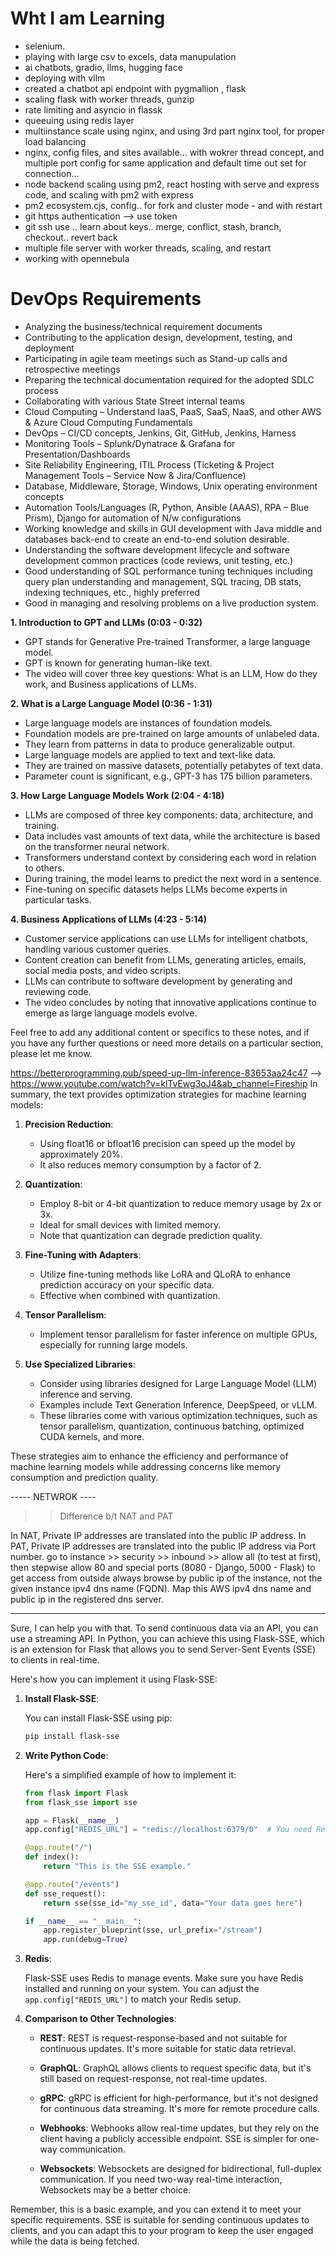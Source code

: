 # Wht I am Learning

- selenium.
- playing with large csv to excels, data manupulation
- ai chatbots, gradio, llms, hugging face
- deploying with vllm
- created a chatbot api endpoint with pygmallion , flask
- scaling flask with worker threads, gunzip
- rate limiting and asyncio in flassk
- queeuing using redis layer
- multiinstance scale using nginx, and using 3rd part nginx tool, for proper load balancing
- nginx, config files, and sites available... with wokrer thread concept, and multiple port config for same application and default time out set for connection...
- node backend scaling using pm2, react hosting with serve and express code, and scaling with pm2 with express
- pm2 ecosystem.cjs, config.. for fork and cluster mode - and with restart
- git https authentication --> use token
- git ssh use .. learn about keys.. merge, conflict, stash, branch, checkout.. revert back
- multiple file server with worker threads, scaling, and restart
- working with opennebula



# DevOps Requirements

- Analyzing the business/technical requirement documents
- Contributing to the application design, development, testing, and deployment
- Participating in agile team meetings such as Stand-up calls and retrospective meetings
- Preparing the technical documentation required for the adopted SDLC process
- Collaborating with various State Street internal teams
- Cloud Computing – Understand IaaS, PaaS, SaaS, NaaS, and other AWS & Azure Cloud Computing Fundamentals
- DevOps – CI/CD concepts, Jenkins, Git, GitHub, Jenkins, Harness
- Monitoring Tools – Splunk/Dynatrace & Grafana for Presentation/Dashboards
- Site Reliability Engineering, ITIL Process (Ticketing & Project Management Tools – Service Now & Jira/Confluence)
- Database, Middleware, Storage, Windows, Unix operating environment concepts
- Automation Tools/Languages (R, Python, Ansible (AAAS), RPA – Blue Prism), Django for automation of N/w configurations
- Working knowledge and skills in GUI development with Java middle and databases back-end to create an end-to-end solution desirable.
- Understanding the software development lifecycle and software development common practices (code reviews, unit testing, etc.)
- Good understanding of SQL performance tuning techniques including query plan understanding and management, SQL tracing, DB stats, indexing techniques, etc., highly preferred
- Good in managing and resolving problems on a live production system.



**1. Introduction to GPT and LLMs (0:03 - 0:32)**
- GPT stands for Generative Pre-trained Transformer, a large language model.
- GPT is known for generating human-like text.
- The video will cover three key questions: What is an LLM, How do they work, and Business applications of LLMs.

**2. What is a Large Language Model (0:36 - 1:31)**
- Large language models are instances of foundation models.
- Foundation models are pre-trained on large amounts of unlabeled data.
- They learn from patterns in data to produce generalizable output.
- Large language models are applied to text and text-like data.
- They are trained on massive datasets, potentially petabytes of text data.
- Parameter count is significant, e.g., GPT-3 has 175 billion parameters.

**3. How Large Language Models Work (2:04 - 4:18)**
- LLMs are composed of three key components: data, architecture, and training.
- Data includes vast amounts of text data, while the architecture is based on the transformer neural network.
- Transformers understand context by considering each word in relation to others.
- During training, the model learns to predict the next word in a sentence.
- Fine-tuning on specific datasets helps LLMs become experts in particular tasks.

**4. Business Applications of LLMs (4:23 - 5:14)**
- Customer service applications can use LLMs for intelligent chatbots, handling various customer queries.
- Content creation can benefit from LLMs, generating articles, emails, social media posts, and video scripts.
- LLMs can contribute to software development by generating and reviewing code.
- The video concludes by noting that innovative applications continue to emerge as large language models evolve.

Feel free to add any additional content or specifics to these notes, and if you have any further questions or need more details on a particular section, please let me know.

https://betterprogramming.pub/speed-up-llm-inference-83653aa24c47 -->
https://www.youtube.com/watch?v=klTvEwg3oJ4&ab_channel=Fireship
In summary, the text provides optimization strategies for machine learning models:

1. **Precision Reduction**:
   - Using float16 or bfloat16 precision can speed up the model by approximately 20%.
   - It also reduces memory consumption by a factor of 2.

2. **Quantization**:
   - Employ 8-bit or 4-bit quantization to reduce memory usage by 2x or 3x.
   - Ideal for small devices with limited memory.
   - Note that quantization can degrade prediction quality.

3. **Fine-Tuning with Adapters**:
   - Utilize fine-tuning methods like LoRA and QLoRA to enhance prediction accuracy on your specific data.
   - Effective when combined with quantization.

4. **Tensor Parallelism**:
   - Implement tensor parallelism for faster inference on multiple GPUs, especially for running large models.

5. **Use Specialized Libraries**:
   - Consider using libraries designed for Large Language Model (LLM) inference and serving.
   - Examples include Text Generation Inference, DeepSpeed, or vLLM.
   - These libraries come with various optimization techniques, such as tensor parallelism, quantization, continuous batching, optimized CUDA kernels, and more.

These strategies aim to enhance the efficiency and performance of machine learning models while addressing concerns like memory consumption and prediction quality.


----- NETWROK ----

> > Difference b/t NAT and PAT

In NAT, Private IP addresses are translated into the public IP address. In PAT, Private IP addresses are translated into the public IP address via Port number.
go to instance >> security >> inbound >> allow all (to test at first), then stepwise allow 80 and special ports (8080 - Django, 5000 - Flask) to get access from outside
always browse by public ip of the instance, not the given instance ipv4 dns name (FQDN). Map this AWS ipv4 dns name and public ip in the registered dns server.




-------------------------------------------------------------------------------------------




Sure, I can help you with that. To send continuous data via an API, you can use a streaming API. In Python, you can achieve this using Flask-SSE, which is an extension for Flask that allows you to send Server-Sent Events (SSE) to clients in real-time.

Here's how you can implement it using Flask-SSE:

1. **Install Flask-SSE**:

   You can install Flask-SSE using pip:

   ```bash
   pip install flask-sse
   ```

2. **Write Python Code**:

   Here's a simplified example of how to implement it:

   ```python
   from flask import Flask
   from flask_sse import sse

   app = Flask(__name__)
   app.config["REDIS_URL"] = "redis://localhost:6379/0"  # You need Redis for Flask-SSE

   @app.route("/")
   def index():
       return "This is the SSE example."

   @app.route("/events")
   def sse_request():
       return sse(sse_id="my_sse_id", data="Your data goes here")

   if __name__ == "__main__":
       app.register_blueprint(sse, url_prefix="/stream")
       app.run(debug=True)
   ```

3. **Redis**:

   Flask-SSE uses Redis to manage events. Make sure you have Redis installed and running on your system. You can adjust the `app.config["REDIS_URL"]` to match your Redis setup.

4. **Comparison to Other Technologies**:

   - **REST**: REST is request-response-based and not suitable for continuous updates. It's more suitable for static data retrieval.

   - **GraphQL**: GraphQL allows clients to request specific data, but it's still based on request-response, not real-time updates.

   - **gRPC**: gRPC is efficient for high-performance, but it's not designed for continuous data streaming. It's more for remote procedure calls.

   - **Webhooks**: Webhooks allow real-time updates, but they rely on the client having a publicly accessible endpoint. SSE is simpler for one-way communication.

   - **Websockets**: Websockets are designed for bidirectional, full-duplex communication. If you need two-way real-time interaction, Websockets may be a better choice.

Remember, this is a basic example, and you can extend it to meet your specific requirements. SSE is suitable for sending continuous updates to clients, and you can adapt this to your program to keep the user engaged while the data is being fetched.

